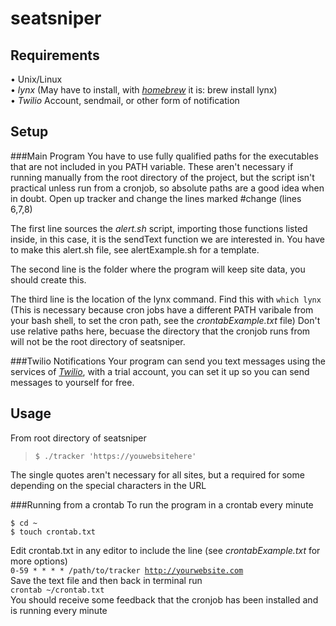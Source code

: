 seatsniper
=========

Requirements
--------
• Unix/Linux  
• *lynx* (May have to install, with [*homebrew*](http://brew.sh "homebrew site") it is: brew install lynx)  
• *Twilio* Account, sendmail, or other form of notification  

Setup
-------
###Main Program
You have to use fully qualified paths for the executables that are not 
included in you PATH variable. These aren't necessary if running manually from the root directory of the project, but the script isn't practical unless run from a cronjob, so absolute paths are a good idea when in doubt.
Open up tracker and change the lines marked #change (lines 6,7,8)

The first line sources the *alert.sh* script, importing those functions listed inside, in this case, it is the sendText function we are interested in. You have to make this alert.sh file, see alertExample.sh for a template. 

The second line is the folder where the program will keep site data, you should create this. 

The third line is the location of the lynx command. Find this with <code>which lynx</code> (This is necessary because cron jobs have a different PATH varibale from your bash shell, to set the cron path, see the *crontabExample.txt* file) Don't use relative paths here, becuase the directory that the cronjob runs from will not be the root directory of seatsniper.

###Twilio Notifications
Your program can send you text messages using the services of [*Twilio*](https://www.twilio.com "Twilio Home"), with a trial account, you can set it up so you can send messages to yourself for free. 



Usage
----
From root directory of seatsniper  
><code>$ ./tracker 'https://youwebsitehere'</code>  

The single quotes aren't necessary for all sites, but a required for some depending on the special characters in the URL

###Running from a crontab
To run the program in a crontab every minute     
<pre><code>$ cd ~
$ touch crontab.txt  
</code></pre>

Edit crontab.txt in any editor to include the line (see *crontabExample.txt* for more options)  
<code>0-59 * * * * /path/to/tracker http://yourwebsite.com</code>  
Save the text file and then back in terminal run   
<code>crontab ~/crontab.txt</code>  
You should receive some feedback that the cronjob has been installed and is running every minute


